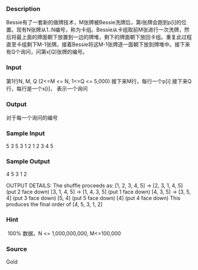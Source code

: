 
### Description

Bessie有了一套新的做牌技术，M张牌被Bessie洗牌后，第i张牌会跑到p[i]的位置。现有N张牌从1..N编号，称为卡组。Bessie从卡组取前M张进行一次洗牌，然后将最上面的牌面朝下放置到一边的牌堆，剩下的牌面朝下放回卡组。重复此过程直至卡组剩下M-1张牌。接着Bessie将这M-1张牌逐一面朝下放到牌堆中。接下来有Q个询问，问第x[Q]张牌的编号。


### Input


第1行N, M, Q (2<=M <= N, 1<=Q <= 5,000)
接下来M行，每行一个p[i]
接下来Q行，每行是一个x[i]， 表示一个询问



### Output
对于每一个询问的编号


### Sample Input
5 3 5
3
1
2
1
2
3
4
5
### Sample Output
4
5
3
1
2

OUTPUT DETAILS:
The shuffle proceeds as:
[1, 2, 3, 4, 5] -> [2, 3, 1, 4, 5] (put 2 face down)
[3, 1, 4, 5] -> [1, 4, 3, 5] (put 1 face down)
[4, 3, 5] -> [3, 5, 4] (put 3 face down)
[5, 4] (put 5 face down)
[4] (put 4 face down)
This produces the final order of [4, 5, 3, 1, 2]

### Hint
 100% 数据，N <= 1,000,000,000, M<=100,000

### Source
Gold
